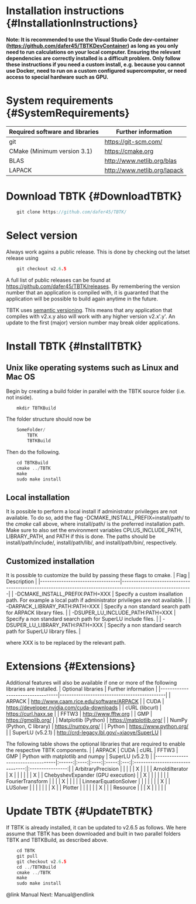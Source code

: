 Installation instructions {#InstallationInstructions}
======

**Note: It is recommended to use the Visual Studio Code dev-container (https://github.com/dafer45/TBTKDevContainer) as long as you only need to run calculations on your local computer. Ensuring the relevant dependencies are correctly installed is a difficult problem. Only follow these instructions if you need a custom install, e.g. because you cannot use Docker, need to run on a custom configured supercomputer, or need access to special hardware such as GPU.**

# System requirements {#SystemRequirements}
| Required software and libraries | Further information          |
|---------------------------------|------------------------------|
| git                             | https://git-scm.com/         |
| CMake (Minimum version 3.1)     | https://cmake.org            |
| BLAS                            | http://www.netlib.org/blas   |
| LAPACK                          | http://www.netlib.org/lapack |

# Download TBTK {#DownloadTBTK}

```cpp
	git clone https://github.com/dafer45/TBTK/
```

# Select version
Always work agains a public release.
This is done by checking out the latset release using
```cpp
	git checkout v2.6.5
```
A full list of public releases can be found at https://github.com/dafer45/TBTK/releases.
By remembering the version number that an application is compiled with, it is guaranted that the application will be possible to build again anytime in the future.

TBTK uses [semantic versioning](https://semver.org/spec/v2.0.0.html).
This means that any application that compiles with v2.x.y also will work with any higher version v2.x'.y'.
An update to the first (major) version number may break older applications.

# Install TBTK {#InstallTBTK}
## Unix like operating systems such as Linux and Mac OS
Begin by creating a build folder in parallel with the TBTK source folder (i.e. not inside).
```cpp
	mkdir TBTKBuild
```
The folder structure should now be
```cpp
	SomeFolder/
		TBTK
		TBTKBuild
```
Then do the following.
```cpp
	cd TBTKBuild
	cmake ../TBTK
	make
	sudo make install
```

## Local installation
It is possible to perform a local install if administrator privileges are not available.
To do so, add the flag -DCMAKE_INSTALL_PREFIX=install/path/ to the *cmake* call above, where install/path/ is the preferred installation path.
Make sure to also set the environment variables CPLUS_INCLUDE_PATH, LIBRARY_PATH, and PATH if this is done.
The paths should be install/path/include/, install/path/lib/, and install/path/bin/, respectively.

## Customized installation
It is possible to customize the build by passing these flags to cmake.
| Flag                             | Description                                                                                                |
|----------------------------------|------------------------------------------------------------------------------------------------------------|
| -DCMAKE_INSTALL_PREFIX:PATH=XXX  | Specify a custom insallation path. For example a local path if administrator privileges are not available. |
| -DARPACK_LIBRARY_PATH:PATH=XXX   | Specify a non standard search path for ARPACK library files.                                               |
| -DSUPER_LU_INCLUDE_PATH:PATH=XXX | Specify a non standard search path for SuperLU include files.                                              |
| -DSUPER_LU_LIBRARY_PATH:PATH=XXX | Specify a non standard search path for SuperLU library files.                                              |

where XXX is to be replaced by the relevant path.

# Extensions {#Extensions}
Additional features will also be available if one or more of the following libraries are installed.
| Optional libraries               | Further information                         |
|----------------------------------|---------------------------------------------|
| ARPACK                           | http://www.caam.rice.edu/software/ARPACK    |
| CUDA                             | https://developer.nvidia.com/cuda-downloads |
| cURL (libcurl)                   | https://curl.haxx.se                        |
| FFTW3                            | http://www.fftw.org                         |
| GMP                              | https://gmplib.org/                         |
| Matplotlib (Python)              | https://matplotlib.org/                     |
| NumPy (Python, C library)        | https://numpy.org/                          |
| Python                           | https://www.python.org/                     |
| SuperLU (v5.2.1)                 | http://crd-legacy.lbl.gov/~xiaoye/SuperLU   |

The following table shows the optional libraries that are required to enable the respective TBTK components.
|                                   | ARPACK | CUDA | cURL | FFTW3 | GMP | Python with matplotlib and numpy | SuperLU (v5.2.1) |
|-----------------------------------|:------:|:----:|:----:|:-----:|:---:|:--------------------------------:|:----------------:|
| ArbitraryPrecision                |        |      |      |       | X   |                                  |                  |
| ArnoldiIterator                   | X      |      |      |       |     |                                  | X                |
| ChebyshevExpander (GPU execution) |        | X    |      |       |     |                                  |                  |
| FourierTransform                  |        |      |      | X     |     |                                  |                  |
| LinnearEquationSolver             |        |      |      |       |     |                                  | X                |
| LUSolver                          |        |      |      |       |     |                                  | X                |
| Plotter                           |        |      |      |       |     | X                                |                  |
| Resource                          |        |      | X    |       |     |                                  |                  |

# Update TBTK {#UpdateTBTK}
If TBTK is already installed, it can be updated to v2.6.5 as follows.
We here assume that TBTK has been downloaded and built in two parallel folders TBTK and TBTKBuild, as described above.
```cpp
	cd TBTK
	git pull
	git checkout v2.6.5
	cd ../TBTKBuild
	cmake ../TBTK
	make
	sudo make install
```

@link Manual Next: Manual@endlink
